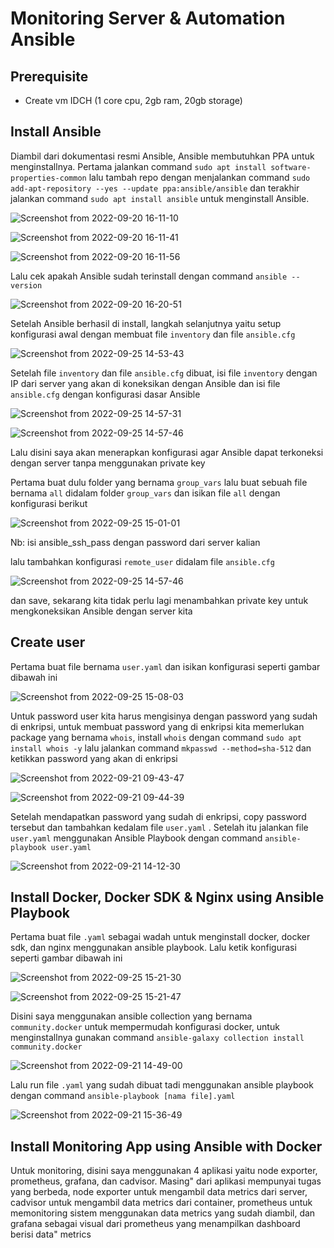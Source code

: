 # Monitoring Server & Automation Ansible

## Prerequisite
- Create vm IDCH (1 core cpu, 2gb ram, 20gb storage)

## Install Ansible

Diambil dari dokumentasi resmi Ansible, Ansible membutuhkan PPA untuk menginstallnya. Pertama jalankan command `sudo apt install software-properties-common` lalu tambah repo dengan menjalankan command `sudo add-apt-repository --yes --update ppa:ansible/ansible` dan terakhir jalankan command `sudo apt install ansible` untuk menginstall Ansible.

![Screenshot from 2022-09-20 16-11-10](https://user-images.githubusercontent.com/56712612/192133582-c6722f88-a642-4db4-984f-03be638e0668.png)

![Screenshot from 2022-09-20 16-11-41](https://user-images.githubusercontent.com/56712612/192133585-f58b7471-7939-4ec7-b63d-97441f94888b.png)

![Screenshot from 2022-09-20 16-11-56](https://user-images.githubusercontent.com/56712612/192133588-b5b8bc93-5899-4019-9c4c-53166393b016.png)

Lalu cek apakah Ansible sudah terinstall dengan command `ansible --version`

![Screenshot from 2022-09-20 16-20-51](https://user-images.githubusercontent.com/56712612/192133639-b4d11e76-d3fa-4dfa-b920-7a26c830294c.png)

Setelah Ansible berhasil di install, langkah selanjutnya yaitu setup konfigurasi awal dengan membuat file `inventory` dan file `ansible.cfg`

![Screenshot from 2022-09-25 14-53-43](https://user-images.githubusercontent.com/56712612/192133768-0e9ad5db-c8ed-446b-844a-f995c1f85526.png)

Setelah file `inventory` dan file `ansible.cfg` dibuat, isi file `inventory` dengan IP dari server yang akan di koneksikan dengan Ansible dan isi file `ansible.cfg` dengan konfigurasi dasar Ansible

![Screenshot from 2022-09-25 14-57-31](https://user-images.githubusercontent.com/56712612/192133945-ec75a23e-7e2a-404f-b13a-6f43d683f557.png)

![Screenshot from 2022-09-25 14-57-46](https://user-images.githubusercontent.com/56712612/192133949-0fa3c2bc-b0a9-4303-905b-8527ea8fed0c.png)

Lalu disini saya akan menerapkan konfigurasi agar Ansible dapat terkoneksi dengan server tanpa menggunakan private key

Pertama buat dulu folder yang bernama `group_vars` lalu buat sebuah file bernama `all` didalam folder `group_vars` dan isikan file `all` dengan konfigurasi berikut

![Screenshot from 2022-09-25 15-01-01](https://user-images.githubusercontent.com/56712612/192134085-55e81720-0615-49d5-b29d-d6820ecedc04.png)

Nb: isi ansible_ssh_pass dengan password dari server kalian

lalu tambahkan konfigurasi `remote_user` didalam file `ansible.cfg`

![Screenshot from 2022-09-25 14-57-46](https://user-images.githubusercontent.com/56712612/192134130-79968a5b-0b3e-4e58-a7b1-f34fdc485846.png)

dan save, sekarang kita tidak perlu lagi menambahkan private key untuk mengkoneksikan Ansible dengan server kita

## Create user

Pertama buat file bernama `user.yaml` dan isikan konfigurasi seperti gambar dibawah ini

![Screenshot from 2022-09-25 15-08-03](https://user-images.githubusercontent.com/56712612/192134277-07cdc3f7-127e-4f32-8d0f-fe1558d55965.png)

Untuk password user kita harus mengisinya dengan password yang sudah di enkripsi, untuk membuat password yang di enkripsi kita memerlukan package yang bernama `whois`, install `whois` dengan command `sudo apt install whois -y` lalu jalankan command `mkpasswd --method=sha-512` dan ketikkan password yang akan di enkripsi

![Screenshot from 2022-09-21 09-43-47](https://user-images.githubusercontent.com/56712612/192134384-47fe4842-b0e2-4ed3-8a2e-7243c0bb8b19.png)

![Screenshot from 2022-09-21 09-44-39](https://user-images.githubusercontent.com/56712612/192134386-a76f70ee-a627-4bef-a8a2-50a6345a2e4b.png)

Setelah mendapatkan password yang sudah di enkripsi, copy password tersebut dan tambahkan kedalam file `user.yaml` . Setelah itu jalankan file `user.yaml` menggunakan Ansible Playbook dengan command `ansible-playbook user.yaml`

![Screenshot from 2022-09-21 14-12-30](https://user-images.githubusercontent.com/56712612/192134429-2b0b6269-87a4-4677-888d-09c013634aec.png)

## Install Docker, Docker SDK & Nginx using Ansible Playbook

Pertama buat file `.yaml` sebagai wadah untuk menginstall docker, docker sdk, dan nginx menggunakan ansible playbook. Lalu ketik konfigurasi seperti gambar dibawah ini

![Screenshot from 2022-09-25 15-21-30](https://user-images.githubusercontent.com/56712612/192134647-9612446c-c64a-4278-949c-ab39cfc22563.png)

![Screenshot from 2022-09-25 15-21-47](https://user-images.githubusercontent.com/56712612/192134649-9e348763-85f6-4da1-8353-ef4b07a01ea3.png)

Disini saya menggunakan ansible collection yang bernama `community.docker` untuk mempermudah konfigurasi docker, untuk menginstallnya gunakan command `ansible-galaxy collection install community.docker`

![Screenshot from 2022-09-21 14-49-00](https://user-images.githubusercontent.com/56712612/192134960-9773d83c-274b-4249-96f9-e9e7763e4987.png)

Lalu run file `.yaml` yang sudah dibuat tadi menggunakan ansible playbook dengan command `ansible-playbook [nama file].yaml`

![Screenshot from 2022-09-21 15-36-49](https://user-images.githubusercontent.com/56712612/192135001-435fca4d-9790-49c7-a589-1dcb4400cf39.png)

## Install Monitoring App using Ansible with Docker

Untuk monitoring, disini saya menggunakan 4 aplikasi yaitu node exporter, prometheus, grafana, dan cadvisor. Masing" dari aplikasi mempunyai tugas yang berbeda, node exporter untuk mengambil data metrics dari server, cadvisor untuk mengambil data metrics dari container, prometheus untuk memonitoring sistem menggunakan data metrics yang sudah diambil, dan grafana sebagai visual dari prometheus yang menampilkan dashboard berisi data" metrics 















